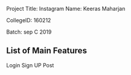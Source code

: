 Project Title: Instagram
Name: Keeras Maharjan

CollegeID: 160212

Batch: sep C 2019

## List of Main Features
Login
Sign UP
Post




